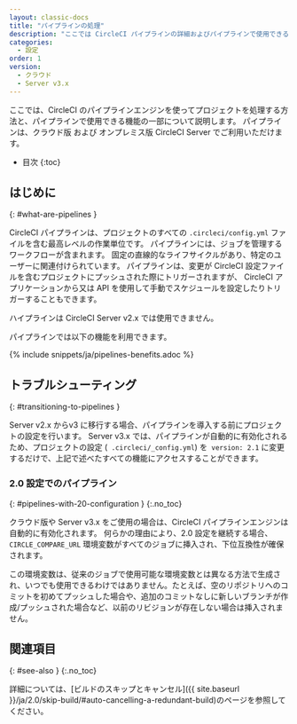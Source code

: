 ```yaml
---
layout: classic-docs
title: "パイプラインの処理"
description: "ここでは CircleCI パイプラインの詳細およびパイプラインで使用できる機能を紹介します。"
categories:
  - 設定
order: 1
version:
  - クラウド
  - Server v3.x
---
```


ここでは、CircleCI のパイプラインエンジンを使ってプロジェクトを処理する方法と、パイプラインで使用できる機能の一部について説明します。 パイプラインは、クラウド版 および オンプレミス版 CircleCI Server でご利用いただけます。

* 目次
{:toc}

## はじめに
{: #what-are-pipelines }

CircleCI パイプラインは、プロジェクトのすべての `.circleci/config.yml` ファイルを含む最高レベルの作業単位です。 パイプラインには、ジョブを管理するワークフローが含まれます。 固定の直線的なライフサイクルがあり、特定のユーザーに関連付けられています。 パイプラインは、変更が CircleCI 設定ファイルを含むプロジェクトにプッシュされた際にトリガーされますが、 CircleCI アプリケーションから又は API を使用して手動でスケジュールを設定したりトリガーすることもできます。

ハイプラインは CircleCI Server v2.x では使用できません。

パイプラインでは以下の機能を利用できます。

{% include snippets/ja/pipelines-benefits.adoc %}

## トラブルシューティング
{: #transitioning-to-pipelines }

Server v2.x からv3 に移行する場合、パイプラインを導入する前にプロジェクトの設定を行います。 Server v3.x では、パイプラインが自動的に有効化されるため、プロジェクトの設定 (` .circleci/_config.yml`) を` version: 2.1` に変更するだけで、上記で述べたすべての機能にアクセスすることができます。

### 2.0 設定でのパイプライン
{: #pipelines-with-20-configuration }
{:.no_toc}

クラウド版や Server v3.x をご使用の場合は、CircleCI パイプラインエンジンは自動的に有効化されます。 何らかの理由により、2.0 設定を継続する場合、`CIRCLE_COMPARE_URL` 環境変数がすべてのジョブに挿入され、下位互換性が確保されます。

この環境変数は、従来のジョブで使用可能な環境変数とは異なる方法で生成され、いつでも使用できるわけではありません。たとえば、空のリポジトリへのコミットを初めてプッシュした場合や、追加のコミットなしに新しいブランチが作成/プッシュされた場合など、以前のリビジョンが存在しない場合は挿入されません。

## 関連項目
{: #see-also }
{:.no_toc}

詳細については、[ビルドのスキップとキャンセル]({{ site.baseurl }}/ja/2.0/skip-build/#auto-cancelling-a-redundant-build)のページを参照してください。
